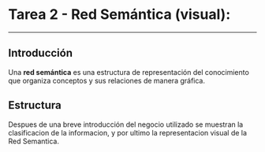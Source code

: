 # Tarea 2 - Red Semántica (visual): 
---
## Introducción

Una **red semántica** es una estructura de representación del conocimiento que organiza conceptos y sus relaciones de manera gráfica. 

## Estructura

Despues de una breve introducción del negocio utilizado se muestran la clasificacion de la informacion, y por ultimo la representacion visual de la Red Semantica. 


 
